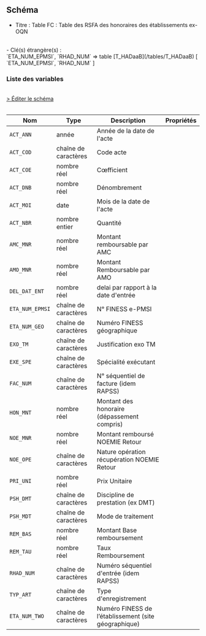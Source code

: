 ## Schéma

- Titre : Table FC : Table des RSFA des honoraires des établissements ex-OQN
<br />
- Clé(s) étrangère(s) : <br />
`ETA_NUM_EPMSI`, `RHAD_NUM` => table [T_HADaaB](/tables/T_HADaaB) [ `ETA_NUM_EPMSI`, `RHAD_NUM` ]<br />

### Liste des variables
<br />
<div>
    <a href="https://gitlab.com/healthdatahub/schema-snds/edit/master/schemas/PMSI/PMSI%20HAD/T_HADaaFC.json"  
    arget="_blank" rel="noopener noreferrer">> Éditer le schéma</a>
    <OutboundLink />
</div>
<br />

Nom|Type|Description|Propriétés
-|-|-|-
`ACT_ANN`|année|Année de la date de l&#x27;acte||
`ACT_COD`|chaîne de caractères|Code acte||
`ACT_COE`|nombre réel|Cœfficient||
`ACT_DNB`|nombre réel|Dénombrement||
`ACT_MOI`|date|Mois de la date de l&#x27;acte||
`ACT_NBR`|nombre entier|Quantité||
`AMC_MNR`|nombre réel|Montant remboursable par AMC||
`AMO_MNR`|nombre réel|Montant Remboursable par AMO||
`DEL_DAT_ENT`|nombre réel|delai par rapport à la date d&#x27;entrée||
`ETA_NUM_EPMSI`|chaîne de caractères|N° FINESS e-PMSI||
`ETA_NUM_GEO`|chaîne de caractères|Numéro FINESS  géographique||
`EXO_TM`|chaîne de caractères|Justification exo TM||
`EXE_SPE`|chaîne de caractères|Spécialité exécutant||
`FAC_NUM`|chaîne de caractères|N° séquentiel de facture (idem RAPSS)||
`HON_MNT`|nombre réel|Montant des honoraire (dépassement compris)||
`NOE_MNR`|nombre réel|Montant remboursé NOEMIE Retour||
`NOE_OPE`|chaîne de caractères|Nature opération récupération NOEMIE Retour||
`PRI_UNI`|nombre réel|Prix Unitaire||
`PSH_DMT`|chaîne de caractères|Discipline de prestation (ex DMT)||
`PSH_MDT`|chaîne de caractères|Mode de traitement||
`REM_BAS`|nombre réel|Montant Base remboursement||
`REM_TAU`|nombre réel|Taux Remboursement||
`RHAD_NUM`|chaîne de caractères|Numéro séquentiel d&#x27;entrée (idem RAPSS)||
`TYP_ART`|chaîne de caractères|Type d&#x27;enregistrement||
`ETA_NUM_TWO`|chaîne de caractères|Numéro FINESS de l’établissement (site géographique)||

